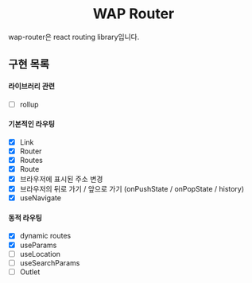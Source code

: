 <h1 align="center">WAP Router</h1>

wap-router은 react routing library입니다.

## 구현 목록

#### 라이브러리 관련

- [ ] rollup

#### 기본적인 라우팅

- [x] Link
- [x] Router
- [x] Routes
- [x] Route
- [x] 브라우저에 표시된 주소 변경
- [x] 브라우저의 뒤로 가기 / 앞으로 가기 (onPushState / onPopState / history)
- [x] useNavigate

#### 동적 라우팅

- [x] dynamic routes
- [x] useParams
- [ ] useLocation
- [ ] useSearchParams
- [ ] Outlet
